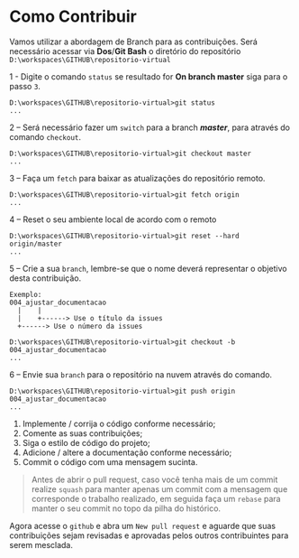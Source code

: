 # Como Contribuir

Vamos utilizar a abordagem de Branch para as contribuições. Será necessário acessar via **Dos**/**Git Bash** o diretório do repositório `D:\workspaces\GITHUB\repositorio-virtual`

1 - Digite o comando `status` se resultado for **On branch master** siga para o passo `3`.

    D:\workspaces\GITHUB\repositorio-virtual>git status
    ...

2 – Será necessário fazer um `switch` para a branch **_master_**, para através do comando `checkout`.

    D:\workspaces\GITHUB\repositorio-virtual>git checkout master
    ...

3 – Faça um `fetch` para baixar as atualizações do repositório remoto.

    D:\workspaces\GITHUB\repositorio-virtual>git fetch origin
    ...

4 – Reset o seu ambiente local de acordo com o remoto

    D:\workspaces\GITHUB\repositorio-virtual>git reset --hard origin/master
    ...

5 – Crie a sua `branch`, lembre-se que o nome deverá representar o objetivo desta contribuição.

    Exemplo:
    004_ajustar_documentacao
      |    |
      |    +------> Use o título da issues
      +------> Use o número da issues

    D:\workspaces\GITHUB\repositorio-virtual>git checkout -b 004_ajustar_documentacao
    ...

6 – Envie sua `branch` para o repositório na nuvem através do comando.

    D:\workspaces\GITHUB\repositorio-virtual>git push origin 004_ajustar_documentacao
    ...

1. Implemente / corrija o código conforme necessário;
2. Comente as suas contribuições;
3. Siga o estilo de código do projeto;
4. Adicione / altere a documentação conforme necessário;
5. Commit o código com uma mensagem sucinta.

> Antes de abrir o pull request, caso você tenha mais de um commit realize `squash` para manter apenas um commit com a mensagem que corresponde o trabalho realizado, em seguida faça um `rebase` para manter o seu commit no topo da pilha do histórico.

Agora acesse o `github` e abra um `New pull request` e aguarde que suas contribuições sejam revisadas e aprovadas pelos outros contribuintes para serem mesclada.
